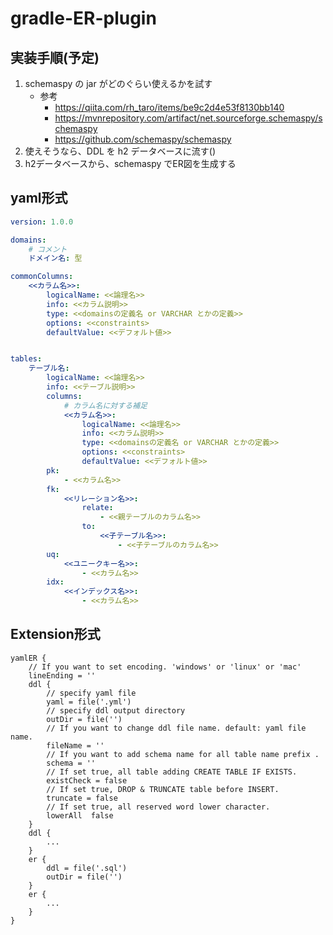 # gradle-ER-plugin

## 実装手順(予定)

1. schemaspy の jar がどのぐらい使えるかを試す
    - 参考
        - https://qiita.com/rh_taro/items/be9c2d4e53f8130bb140
        - https://mvnrepository.com/artifact/net.sourceforge.schemaspy/schemaspy
        - https://github.com/schemaspy/schemaspy
1. 使えそうなら、DDL を h2 データベースに流す()
1. h2データベースから、schemaspy でER図を生成する


## yaml形式

```yaml
version: 1.0.0

domains:
    # コメント
    ドメイン名: 型

commonColumns:
    <<カラム名>>: 
        logicalName: <<論理名>>
        info: <<カラム説明>>
        type: <<domainsの定義名 or VARCHAR とかの定義>>
        options: <<constraints>
        defaultValue: <<デフォルト値>>


tables:
    テーブル名:
        logicalName: <<論理名>>
        info: <<テーブル説明>>
        columns:
            # カラム名に対する補足
            <<カラム名>>:
                logicalName: <<論理名>>
                info: <<カラム説明>>
                type: <<domainsの定義名 or VARCHAR とかの定義>>
                options: <<constraints>
                defaultValue: <<デフォルト値>>
        pk:
            - <<カラム名>>
        fk:
            <<リレーション名>>:
                relate:
                    - <<親テーブルのカラム名>>
                to: 
                    <<子テーブル名>>:
                        - <<子テーブルのカラム名>>
        uq:
            <<ユニークキー名>>:
                - <<カラム名>>
        idx:
            <<インデックス名>>:
                - <<カラム名>>
```

## Extension形式

```
yamlER {
    // If you want to set encoding. 'windows' or 'linux' or 'mac'
    lineEnding = ''
    ddl {
        // specify yaml file
        yaml = file('.yml')
        // specify ddl output directory
        outDir = file('')
        // If you want to change ddl file name. default: yaml file name.
        fileName = ''
        // If you want to add schema name for all table name prefix .
        schema = ''
        // If set true, all table adding CREATE TABLE IF EXISTS.
        existCheck = false
        // If set true, DROP & TRUNCATE table before INSERT.
        truncate = false
        // If set true, all reserved word lower character.
        lowerAll  false
    }
    ddl {
        ...
    }
    er {
        ddl = file('.sql')
        outDir = file('')
    }
    er {
        ...
    }
}
```
